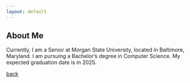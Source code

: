 ```yaml
---
layout: default
---
```


## About Me
Currently, I am a Senior at Morgan State University, located in Baltimore, Maryland. I am pursuing a Bachelor’s degree in Computer Science. My expected graduation date is in 2025.

[back](./)

